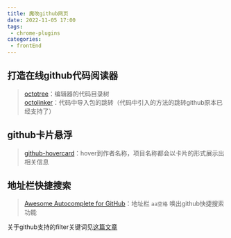 ```yaml
---
title: 魔改github网页
date: 2022-11-05 17:00
tags: 
 - chrome-plugins
categories: 
 - frontEnd
---
```


## 打造在线github代码阅读器

> [octotree](https://chrome.google.com/webstore/detail/octotree-github-code-tree/bkhaagjahfmjljalopjnoealnfndnagc?hl=zh)：编辑器的代码目录树<br />[octolinker](https://chrome.google.com/webstore/detail/octolinker/jlmafbaeoofdegohdhinkhilhclaklkp?hl=zh)：代码中导入包的跳转（代码中引入的方法的跳转github原本已经支持了）

## github卡片悬浮

> [github-hovercard](https://chrome.google.com/webstore/detail/github-hovercard/mmoahbbnojgkclgceahhakhnccimnplk?hl=zh)：hover到作者名称，项目名称都会以卡片的形式展示出相关信息

## 地址栏快捷搜索

> [Awesome Autocomplete for GitHub](https://chrome.pictureknow.com/extension?id=d26e43ed5182448ca5e64d305b67e34d)：地址栏 `aa空格` 唤出github快捷搜索功能

关于github支持的filter关键词见[这篇文章](https://cloud.tencent.com/developer/article/1588150)
